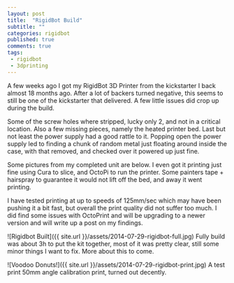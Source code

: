 ```yaml
---
layout: post
title:  "RigidBot Build"
subtitle: ""
categories: rigidbot
published: true
comments: true
tags:
 - rigidbot
 - 3dprinting
---
```


A few weeks ago I got my RigidBot 3D Printer from the kickstarter I back almost 18 months ago. After a lot of backers turned negative, this seems to still be one of the kickstarter that delivered. A few little issues did crop up during the build.

Some of the screw holes where stripped, lucky only 2, and not in a critical location. Also a few missing pieces, namely the heated printer bed. Last but not least the power supply had a good rattle to it. Popping open the power supply led to finding a chunk of random metal just floating around inside the case, with that removed, and checked over it powered up just fine.

Some pictures from my completed unit are below. I even got it printing just fine using Cura to slice, and OctoPi to run the printer. Some painters tape + hairspray to guarantee it would not lift off the bed, and away it went printing.

I have tested printing at up to speeds of 125mm/sec which may have been pushing it a bit fast, but overall the print quality did not suffer too much. I did find some issues with OctoPrint and will be upgrading to a newer version and will write up a post on my findings.

![Rigidbot Built]({{ site.url }}/assets/2014-07-29-rigidbot-full.jpg)
Fully build was about 3h to put the kit together, most of it was pretty clear, still some minor things I want to fix. More about this to come.

![Voodoo Donuts!]({{ site.url }}/assets/2014-07-29-rigidbot-print.jpg)
A test print 50mm angle calibration print, turned out decently.